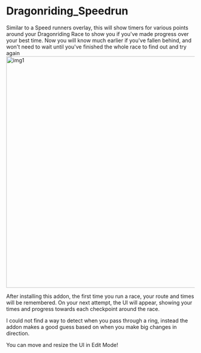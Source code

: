 # Dragonriding_Speedrun

Similar to a Speed runners overlay, this will show timers for various points around your Dragonriding Race to show you if you've made progress over your best time. Now you will know much earlier if you've fallen behind, and won't need to wait until you've finished the whole race to find out and try again
<img width="618" alt="img1" src="https://github.com/teelolws/Dragonriding_Speedrun/assets/49792789/de088e76-a636-4c80-bfc7-1d220822d0b9">

After installing this addon, the first time you run a race, your route and times will be remembered. On your next attempt, the UI will appear, showing your times and progress towards each checkpoint around the race.

I could not find a way to detect when you pass through a ring, instead the addon makes a good guess based on when you make big changes in direction.

You can move and resize the UI in Edit Mode!
